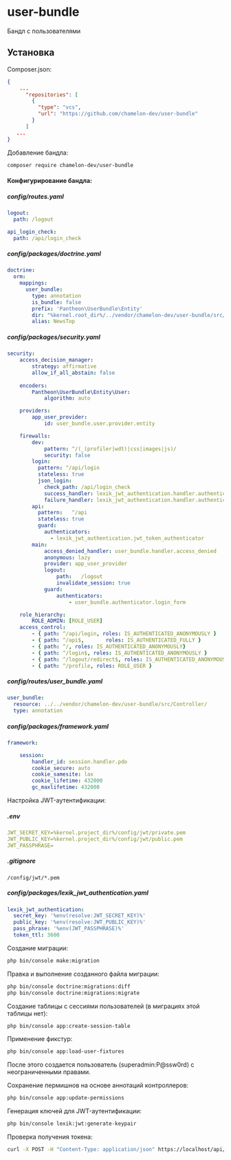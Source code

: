 # user-bundle
Бандл с пользователями

## Установка

Composer.json:
```json
{
    ...
      "repositories": [
        {
          "type": "vcs",
          "url": "https://github.com/chamelon-dev/user-bundle"
        }
      ]
   ...
}
```
Добавление бандла:
```bash
composer require chamelon-dev/user-bundle
```

#### Конфигурирование бандла:

##### config/routes.yaml

```yaml
logout:
  path: /logout

api_login_check:
  path: /api/login_check
```

##### config/packages/doctrine.yaml
    
```yaml
doctrine:
  orm:
    mappings:
      user_bundle:
        type: annotation
        is_bundle: false
        prefix: 'Pantheon\UserBundle\Entity'
        dir: "%kernel.root_dir%/../vendor/chamelon-dev/user-bundle/src/Entity"
        alias: NewsTop
```

##### config/packages/security.yaml

```yaml
security:
    access_decision_manager:
        strategy: affirmative
        allow_if_all_abstain: false
        
    encoders:
        Pantheon\UserBundle\Entity\User:
            algorithm: auto

    providers:
        app_user_provider:
            id: user_bundle.user.provider.entity

    firewalls:
        dev:
            pattern: ^/(_(profiler|wdt)|css|images|js)/
            security: false
        login:
          pattern: ^/api/login
          stateless: true
          json_login:
            check_path: /api/login_check
            success_handler: lexik_jwt_authentication.handler.authentication_success
            failure_handler: lexik_jwt_authentication.handler.authentication_failure
        api:
          pattern:   ^/api
          stateless: true
          guard:
            authenticators:
              - lexik_jwt_authentication.jwt_token_authenticator            
        main:
            access_denied_handler: user_bundle.handler.access_denied
            anonymous: lazy
            provider: app_user_provider
            logout:
                path:   /logout
                invalidate_session: true
            guard:
                authenticators:
                    - user_bundle.authenticator.login_form

    role_hierarchy:
        ROLE_ADMIN: [ROLE_USER]
    access_control:
        - { path: ^/api/login, roles: IS_AUTHENTICATED_ANONYMOUSLY }
        - { path: ^/api$,       roles: IS_AUTHENTICATED_FULLY }
        - { path: ^/, roles: IS_AUTHENTICATED_ANONYMOUSLY}
        - { path: ^/login$, roles: IS_AUTHENTICATED_ANONYMOUSLY }
        - { path: ^/logout/redirect$, roles: IS_AUTHENTICATED_ANONYMOUSLY }
        - { path: ^/profile, roles: ROLE_USER }
```

##### config/routes/user_bundle.yaml
```yaml
user_bundle:
  resource: ../../vendor/chamelon-dev/user-bundle/src/Controller/
  type: annotation
```

##### config/packages/framework.yaml
```yaml
framework:

    session:
        handler_id: session.handler.pdo
        cookie_secure: auto
        cookie_samesite: lax
        cookie_lifetime: 432000
        gc_maxlifetime: 432000
```

Настройка JWT-аутентификации:

##### .env
```yaml
JWT_SECRET_KEY=%kernel.project_dir%/config/jwt/private.pem
JWT_PUBLIC_KEY=%kernel.project_dir%/config/jwt/public.pem
JWT_PASSPHRASE=
```

##### .gitignore
```text
/config/jwt/*.pem
```

##### config/packages/lexik_jwt_authentication.yaml
```yaml
lexik_jwt_authentication:
  secret_key: '%env(resolve:JWT_SECRET_KEY)%'
  public_key: '%env(resolve:JWT_PUBLIC_KEY)%'
  pass_phrase: '%env(JWT_PASSPHRASE)%'
  token_ttl: 3600
```

Создание миграции:
```bash
php bin/console make:migration
```
Правка и выполнение созданного файла миграции:
 ```bash
php bin/console doctrine:migrations:diff
php bin/console doctrine:migrations:migrate
 ```

Создание таблицы с сессиями пользователей (в миграциях этой таблицы нет):
 ```bash
php bin/console app:create-session-table
 ```

Применение фикстур:
 ```bash
php bin/console app:load-user-fixtures
 ```

После этого создается пользователь (superadmin:P@ssw0rd) с неограниченными правами. 

Сохранение пермишнов на основе аннотаций контроллеров:
 ```bash
php bin/console app:update-permissions
 ```

Генерация ключей для JWT-аутентификации:
 ```bash
php bin/console lexik:jwt:generate-keypair
 ```

Проверка получения токена:
 ```bash
curl -X POST -H "Content-Type: application/json" https://localhost/api/login_check -d '{"username":"superadmin","password":"P@ssw0rd"}'
 ```
